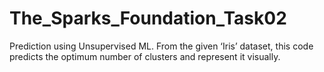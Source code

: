 # The_Sparks_Foundation_Task02
Prediction using Unsupervised ML. 
                                   From the given ‘Iris’ dataset, this code predicts the optimum number of clusters and represent it visually.
